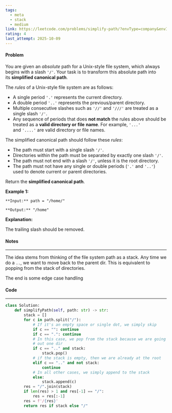 ```yaml
---
tags:
  - meta
  - stack
  - medium
link: https://leetcode.com/problems/simplify-path/?envType=company&envId=facebook&favoriteSlug=facebook-thirty-days
rating: 4
last_attempt: 2025-10-09
---
```

#### Problem
You are given an _absolute_ path for a Unix-style file system, which always begins with a slash `'/'`. Your task is to transform this absolute path into its **simplified canonical path**.

The _rules_ of a Unix-style file system are as follows:

- A single period `'.'` represents the current directory.
- A double period `'..'` represents the previous/parent directory.
- Multiple consecutive slashes such as `'//'` and `'///'` are treated as a single slash `'/'`.
- Any sequence of periods that does **not match** the rules above should be treated as a **valid directory or** **file** **name**. For example, `'...'` and `'....'` are valid directory or file names.

The simplified canonical path should follow these _rules_:

- The path must start with a single slash `'/'`.
- Directories within the path must be separated by exactly one slash `'/'`.
- The path must not end with a slash `'/'`, unless it is the root directory.
- The path must not have any single or double periods (`'.'` and `'..'`) used to denote current or parent directories.

Return the **simplified canonical path**.

**Example 1:**
```
**Input:** path = "/home/"

**Output:** "/home"
```

**Explanation:**

The trailing slash should be removed.

#### Notes
---
The idea stems from thinking of the file system path as a stack. Any time we do a `..`, we want to move back to the parent dir. This is equivalent to popping from the stack of directories.

The end is some edge case handling

#### Code
---

```python
class Solution:
    def simplifyPath(self, path: str) -> str:
        stack = []
        for c in path.split("/"):
	        # If it's an empty space or single dot, we simply skip
            if c == "": continue
            if c == ".": continue
			# In this case, we pop from the stack because we are going
			# out one dir
            if c == ".." and stack:
                stack.pop()
			# if the stack is empty, then we are already at the root
            elif c == ".." and not stack:
                continue
			# In all other cases, we simply append to the stack
            else:
                stack.append(c)
        res = "/".join(stack)
        if len(res) > 1 and res[-1] == "/":
            res = res[:-1]
        res = f'/{res}'
        return res if stack else "/"
```
